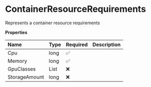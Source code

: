 # ContainerResourceRequirements

Represents a container resource requirements

**Properties**

| Name          | Type         | Required | Description |
| :------------ | :----------- | :------- | :---------- |
| Cpu           | long         | ✅       |             |
| Memory        | long         | ✅       |             |
| GpuClasses    | List<string> | ❌       |             |
| StorageAmount | long         | ❌       |             |
